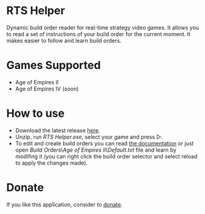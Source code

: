 # RTS Helper
Dynamic build order reader for real-time strategy video games. It allows you to read a set of instructions of your build order for the current moment. It makes easier to follow and learn build orders.

# Games Supported
* Age of Empires II
* Age of Empires IV (soon)

# How to use
* Download the latest release <a href="https://github.com/vixark/RTS-Helper/releases">here</a>.
* Unzip, run <i>RTS Helper.exe</i>, select your game and press ▷.
* To edit and create build orders you can read <a href="http://vixark.com/age-of-empires-ii/rts-helper-documentation">the documentation</a> or just open <i>Build Orders\Age of Empires II\Default.txt</i> file and learn by modifing it (you can right click the build order selector and select reload to apply the changes made).

# Donate
If you like this application, consider to <a href="https://www.paypal.com/donate/?hosted_button_id=RZL9L6X3QZLXW">donate</a>.

